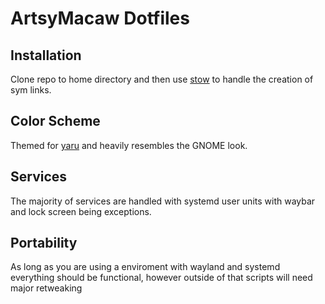 # ArtsyMacaw Dotfiles

## Installation
Clone repo to home directory and then use [stow](https://www.gnu.org/software/stow/) to handle the creation of sym links.

## Color Scheme
Themed for [yaru](https://github.com/ubuntu/yaru) and heavily resembles the GNOME look.

## Services
The majority of services are handled with systemd user units with waybar and lock screen being exceptions.

## Portability
As long as you are using a enviroment with wayland and systemd everything should be functional, however outside of that scripts will need major retweaking
